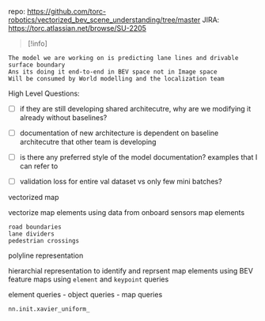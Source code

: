 repo: https://github.com/torc-robotics/vectorized_bev_scene_understanding/tree/master
JIRA: https://torc.atlassian.net/browse/SU-2205

>[!info]
>
```
The model we are working on is predicting lane lines and drivable surface boundary
Ans its doing it end-to-end in BEV space not in Image space
Will be consumed by World modelling and the localization team
```


High Level Questions:
- [ ] if they are still developing shared architecutre, why are we modifying it already without baselines? 
- [ ] documentation of new architecture is dependent on baseline architecutre that other team is developing
- [ ] is there any preferred style of the model documentation? examples that I can refer to 


- [ ] validation loss for entire val dataset vs only few mini batches?



vectorized map


vectorize map elements using data from onboard sensors
map elements
```
road boundaries 
lane dividers 
pedestrian crossings
```

polyline representation

hierarchial representation to identify and reprsent map elements using BEV feature maps
using `element` and `keypoint` queries 

element queries - object queries - map queries 


```
nn.init.xavier_uniform_
```

